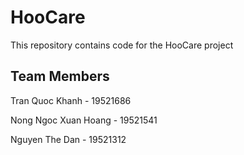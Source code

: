 # HooCare
This repository contains code for the HooCare project
## Team Members
Tran Quoc Khanh - 19521686 

Nong Ngoc Xuan Hoang - 19521541

Nguyen The Dan - 19521312
